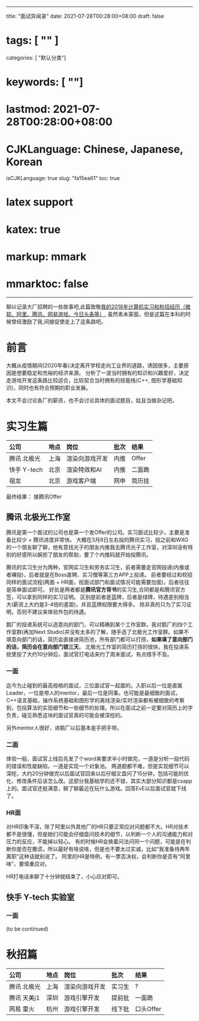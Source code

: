 
---
title: "面试异闻录"
date: 2021-07-28T00:28:00+08:00
draft: false
# tags: [ "" ]
categories: [ "默认分类"]
# keywords: [ ""]
# lastmod: 2021-07-28T00:28:00+08:00
# CJKLanguage: Chinese, Japanese, Korean
isCJKLanguage: true
slug: "fa15ea61"
toc: true
# latex support
# katex: true
# markup: mmark
# mmarktoc: false 
---

聊以记录大厂招聘的一些故事吧,此篇致敬[我的2018年计算机实习和秋招经历（微软、阿里、腾讯、网易游戏、今日头条等）](https://www.polarxiong.com/archives/%E6%88%91%E7%9A%842018%E5%B9%B4%E8%AE%A1%E7%AE%97%E6%9C%BA%E5%AE%9E%E4%B9%A0%E5%92%8C%E7%A7%8B%E6%8B%9B%E7%BB%8F%E5%8E%86.html), 虽然素未蒙面，但是这篇在本科的时候曾经激励了我,间接促使走上了这条路吧。

# 前言

大概从疫情期间(2020年春)决定离开学校走向工业界的道路，诱因很多，主要原因是想要稳定和充裕的经济来源。
分析了一波当时拥有的知识和兴趣爱好，决定走游戏开发这条路比较适合，比较契合当时拥有的技能栈(C++, 图形学基础知识)，同时也有符合预期的职业发展。

本文不会讨论各厂的薪资，也不会讨论具体的面试题目，姑且当做杂记吧。


# 实习生篇

| 公司         | 地点 | 岗位           | 批次 | 结果   |
| :----------- | :--- | :------------- | :--- | :----- |
| 腾讯 北极光  | 上海 | 渲染向游戏开发 | 内推 | Offer  |
| 快手  Y-tech | 北京 | 渲染特效和AI   | 内推 | 二面跪 |
| 祖龙         | 北京 | 游戏客户端     | 网申 | 简历挂 |

最终结果： 接腾讯Offer

## 腾讯 北极光工作室

腾讯是第一个面试的公司也是第一个发Offer的公司。实习面试比较少，主要是准备比较少 + 腾讯进度非常快。
大概在3月8日左右投的腾讯实习，投之前和WXG的一个朋友聊了聊，他有意找光子的朋友内推我去腾讯光子工作室，对深圳没有特别的好感所以婉拒了朋友的帮助，要了个内推码就开始投腾讯。

腾讯的实习生分为两种，官网实习生和劳务实习生，前者需要走官网投递(内推或者裸投)，后者就是在Boss直聘、实习僧等第三方APP上投递。
前者要经过和校招同样的面试流程(两面 + HR面，视面试部门和面试情况可能需要加面)，后者往往是简单面试即可。
好处是两者都是**腾讯官方背书**的实习生,合同都是和腾讯官方签，可以拿到同样的实习证明。
区别是前者是蓝牌，后者是绿牌，待遇差别相当大(薪资上大约是3-4倍的差距)，并且蓝牌权限要大得多。
除非真的只为了实习证明，否则不建议来体验外包的待遇。

鹅厂的投递系统可以选意向的部门，可以精确到某个工作室群。我对鹅厂的四个工作室群(再加Next Studio)并没有太多的了解，随手选了北极光工作室群。如果不填意向部门的话，简历会直接进简历池，所有部门都可以打捞，**如果填了意向部门的话，简历会在意向部门锁三天**。
北极光工作室的简历打捞的很快，我在投递系统里投了大约10分钟后，面试官打电话来约了周末面试，有点措手不及。

### 一面

迄今为止碰到的最高规格的面试，三位面试官一起面的。入职以后一位是直属Leader，一位是带人的mentor，最后一位是同事。也可能是最细致的面试，C++语言基础，操作系统基础和图形学的离线渲染/实时渲染都有被细致的考察到，包括算法的实现细节和一些细节的处理。所以在面试之前一定要对简历上的字负责，碰见熟悉这块的面试官真的可能会被深挖的。

另外mentor人很好，进鹅厂以后基本是手把手带。

### 二面

体验一般，面试官上线后先发了个word来要求半小时做完，一道是分析一段代码的错误和性能缺陷，一道是实现一个对象池。
两道题都不难，但是实现细节可以深挖，大约20分钟做完以后面试官回来以后仔细又盘问了15分钟，包括可能的优化、修改条件后该怎么改。这部分我基础学的还不错，其实大部分知识都是csapp上的。面试官还挺满意，聊了聊最近在玩什么游戏。回答EvE以后面试官就下线了。

### HR面

对HR印象不深，除了阿里以外其他厂的HR只要正常应对问题都不大。HR对技术都不是很懂，但是她们可能会仔细盘问技术的细节，以判断一个人的沟通能力和对压力的反应，不能掉以轻心。
有的时候HR会换着问法问同一个问题，可能是在判断你是否在撒谎，所以最好有啥说啥，但是也不要太过实诚，比如“我准备待两年离职”这种话就别说了。
阿里的HR是特例，有一票否决权，会判断你是否有“阿里味”，要慎重应对。

HR打电话来聊了十分钟就结束了，小心应对即可。

## 快手 Y-tech 实验室

### 一面
(to be continued)

# 秋招篇

| 公司        | 地点 | 岗位           | 批次   | 结果      |
| :---------- | :--- | :------------- | :----- | :-------- |
| 腾讯 北极光 | 上海 | 渲染向游戏开发 | 实习生 | ?         |
| 腾讯 天美j1 | 深圳 | 游戏引擎开发   | 提前批 | 一面跪    |
| 网易 雷火   | 杭州 | 游戏引擎开发   | 线下批 | 口头Offer |
